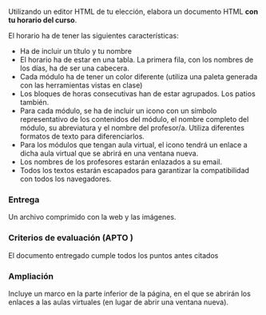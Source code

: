 Utilizando un editor HTML de tu elección, elabora un documento HTML **con tu horario del curso**.

El horario ha de tener las siguientes características:
* Ha de incluir un título y tu nombre
* El horario ha de estar en una tabla. La primera fila, con los nombres de los días, ha de ser una cabecera.
* Cada módulo ha de tener un color diferente (utiliza una paleta generada con las herramientas vistas en clase)
* Los bloques de horas consecutivas han de estar agrupados. Los patios también.
* Para cada módulo, se ha de incluir un icono con un símbolo representativo de los contenidos del módulo, el nombre completo del módulo, su abreviatura y el nombre del profesor/a. Utiliza diferentes formatos de texto para diferenciarlos.
* Para los módulos que tengan aula virtual, el icono tendrá un enlace a dicha aula virtual que se abrirá en una ventana nueva.
* Los nombres de los profesores estarán enlazados a su email.
* Todos los textos estarán escapados para garantizar la compatibilidad con todos los navegadores.

### **Entrega**
Un archivo comprimido con la web y las imágenes.

### **Criterios de evaluación (APTO )**
El documento entregado cumple todos los puntos antes citados

### **Ampliación**
Incluye un marco en la parte inferior de la página, en el que se abrirán los enlaces a las aulas virtuales (en lugar de abrir una ventana nueva).